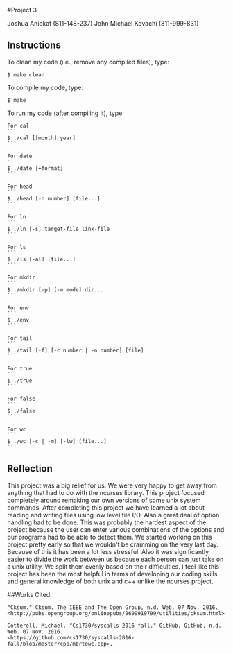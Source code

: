 #Project 3

Joshua Anickat (811-148-237)
John Michael Kovachi (811-999-831)

## Instructions

To clean my code (i.e., remove any compiled files), type:

```
$ make clean
```

To compile my code, type:

```
$ make
```

To run my code (after compiling it), type:

	For cal
	```
	$ ./cal [[month] year]
	```
	
	For date
	```
	$ ./date [+format]
	```
	
	For head
	```
	$ ./head [-n number] [file...]
	```
	
	For ln
	```
	$ ./ln [-s] target-file link-file
	```
	
	For ls
	```
	$ ./ls [-al] [file...]
	```
	
	For mkdir
	```
	$ ./mkdir [-p] [-m mode] dir...
	```
	
	For env
	```
	$ ./env 
	```
	
	For tail
	```
	$ ./tail [-f] [-c number | -n number] [file]
	```
	
	For true
	```
	$ ./true
	```
	
	For false
	```
	$ ./false 
	```

	For wc
	```
	$ ./wc [-c | -m] [-lw] [file...]
	```
	
## Reflection
This project was a big relief for us. We were very happy to get away from 
anything that had to do with the ncurses library. This project focused 
completely around remaking our own versions of some unix system commands.
After completing this project we have learned a lot about reading and writing
files using low level file I/O. Also a great deal of option handling had to be
done. This was probably the hardest aspect of the project because the user can
enter various combinations of the options and our programs had to be able to 
detect them. We started working on this project pretty early so that we
wouldn't be cramming on the very last day. Because of this it has been a lot 
less stressful. Also it was significantly easier to divide the work between
us because each person can just take on a unix utility. We split them evenly
based on their difficulties. I feel like this project has been the most
helpful in terms of developing our coding skills and general knowledge of
both unix and c++ unlike the ncurses project.


##Works Cited

	"Cksum." Cksum. The IEEE and The Open Group, n.d. Web. 07 Nov. 2016.
	<http://pubs.opengroup.org/onlinepubs/9699919799/utilities/cksum.html>.

	Cotterell, Michael. "Cs1730/syscalls-2016-fall." GitHub. GitHub, n.d. Web. 07 Nov. 2016.
	<https://github.com/cs1730/syscalls-2016-fall/blob/master/cpp/mbrtowc.cpp>.